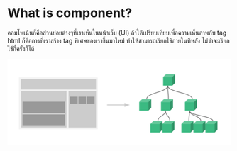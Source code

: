 # What is component?

คอมโพเน้นก็คือส่วนย่อยต่างๆที่เราเห็นในหน้าเว็บ \(UI\) ถ้าให้เปรียบเทียบเพื่อความเห็นภาพกับ tag html ก็คือการที่เราสร้าง tag พิเศษของเราขึ้นมาใหม่ ทำให้สามารถเรียกใช้ภายในทีหลัง ไม่ว่าจะเรียกใช้กี่ครั้งก็ได้ 



![](/assets/components.png)



